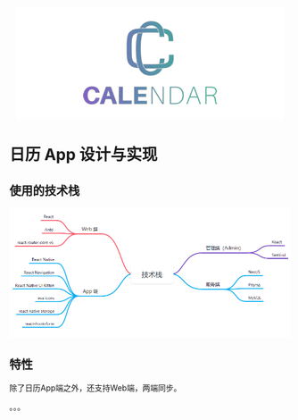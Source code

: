 <p align="center"><img src="./doc/imgs/logo-full.png" style="width: '60%'" /></p>

# 日历 App 设计与实现

## 使用的技术栈

![](.\doc\imgs\01.png)



## 特性

除了日历App端之外，还支持Web端，两端同步。

。。。